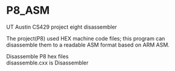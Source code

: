 # P8_ASM

UT Austin CS429 project eight disassembler

The project(P8) used HEX machine code files; this program can disassemble them to a readable ASM format based on ARM ASM.

Disassemble P8 hex files   
disassemble.cxx is Disassembler

